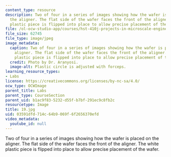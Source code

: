 ```yaml
---
content_type: resource
description: Two of four in a series of images showing how the wafer is placed on
  the aligner. The flat side of the wafer faces the front of the aligner. The white
  plastic piece is flipped into place to allow precise placement of the wafer.
file: /ol-ocw-studio-app/courses/hst-410j-projects-in-microscale-engineering-for-the-life-sciences-spring-2007/03591dfd714c64b9069f6f2656370efd_19.jpg
file_size: 62745
file_type: image/jpeg
image_metadata:
  caption: Two of four in a series of images showing how the wafer is placed on the
    aligner. The flat side of the wafer faces the front of the aligner. The white
    plastic piece is flipped into place to allow precise placement of the wafer.
  credit: Photo by Dr. Aranyosi.
  image-alt: Plastic circle is adjusted with forceps.
learning_resource_types:
- Labs
license: https://creativecommons.org/licenses/by-nc-sa/4.0/
ocw_type: OCWImage
parent_title: Labs
parent_type: CourseSection
parent_uid: b1ac9f83-5232-d55f-b7bf-291ec9c8fb2c
resourcetype: Image
title: 19.jpg
uid: 03591dfd-714c-64b9-069f-6f2656370efd
video_metadata:
  youtube_id: null
---
```

Two of four in a series of images showing how the wafer is placed on the aligner. The flat side of the wafer faces the front of the aligner. The white plastic piece is flipped into place to allow precise placement of the wafer.